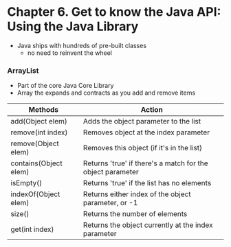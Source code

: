 # Chapter 6. Get to know the Java API: Using the Java Library

- Java ships with hundreds of pre-built classes
  - no need to reinvent the wheel

### ArrayList
  - Part of the core Java Core Library
  - Array the expands and contracts as you add and remove items

  | Methods               |  Action                                                    |
  |-----------------------|------------------------------------------------------------|
  | add(Object elem)      | Adds the object parameter to the list                      |
  | remove(int index)     | Removes object at the index parameter                      |
  | remove(Object elem)   | Removes this object (if it's in the list)                  |
  | contains(Object elem) | Returns 'true' if there's a match for the object parameter |
  | isEmpty()             | Returns 'true' if the list has no elements                 |
  | indexOf(Object elem)  | Returns either index of the object parameter, or -1        |
  | size()                | Returns the number of elements                             |
  | get(int index)        | Returns the object currently at the index parameter        |



